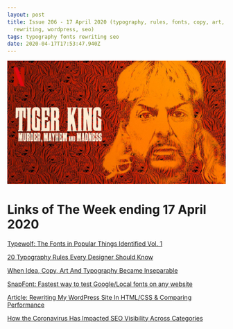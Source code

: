 ```yaml
---
layout: post
title: Issue 206 - 17 April 2020 (typography, rules, fonts, copy, art,
  rewriting, wordpress, seo)
tags: typography fonts rewriting seo
date: 2020-04-17T17:53:47.940Z
---
```

![Typewolf: The Fonts in Popular Things Identified Vol. 1](/assets/uploads/issue-206.jpg "Typewolf: The Fonts in Popular Things Identified Vol. 1")

# Links of The Week ending 17 April 2020

<a href="https://www.typewolf.com/blog/fonts-in-popular-things-identified-vol-1" title="Typewolf: The Fonts in Popular Things Identified Vol. 1" alt="Typewolf: The Fonts in Popular Things Identified Vol. 1" target="_blank">Typewolf: The Fonts in Popular Things Identified Vol. 1</a>

<a href="https://creativemarket.com/blog/typography-rules" title="20 Typography Rules Every Designer Should Know" alt="20 Typography Rules Every Designer Should Know" target="_blank">20 Typography Rules Every Designer Should Know</a>

<a href="https://www.smashingmagazine.com/2020/03/inspired-design-decisions-otto-storch/" title="When Idea, Copy, Art And Typography Became Inseparable" alt="When Idea, Copy, Art And Typography Became Inseparable" target="_blank">When Idea, Copy, Art And Typography Became Inseparable</a>

<a href="https://getsnapfont.com/" title="SnapFont: Fastest way to test Google/Local fonts on any website" alt="SnapFont: Fastest way to test Google/Local fonts on any website" target="_blank">SnapFont: Fastest way to test Google/Local fonts on any website</a>

<a href="https://kevq.uk/rewriting-my-wordpress-site-in-html-css-comparing-performance/" title="Article: Rewriting My WordPress Site In HTML/CSS & Comparing Performance" alt="Article: Rewriting My WordPress Site In HTML/CSS & Comparing Performance" target="_blank">Article: Rewriting My WordPress Site In HTML/CSS & Comparing Performance</a>

<a href="https://www.pathinteractive.com/blog/seo/how-the-coronavirus-has-impacted-seo-visibility-across-categories/" title="How the Coronavirus Has Impacted SEO Visibility Across Categories" alt="How the Coronavirus Has Impacted SEO Visibility Across Categories" target="_blank">How the Coronavirus Has Impacted SEO Visibility Across Categories</a>